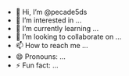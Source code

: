 - 👋 Hi, I’m @pecade5ds
- 👀 I’m interested in ...
- 🌱 I’m currently learning ...
- 💞️ I’m looking to collaborate on ...
- 📫 How to reach me ...
- 😄 Pronouns: ...
- ⚡ Fun fact: ...

<!---
pecade5ds/pecade5ds is a ✨ special ✨ repository because its `README.md` (this file) appears on your GitHub profile.
You can click the Preview link to take a look at your changes.
--->
